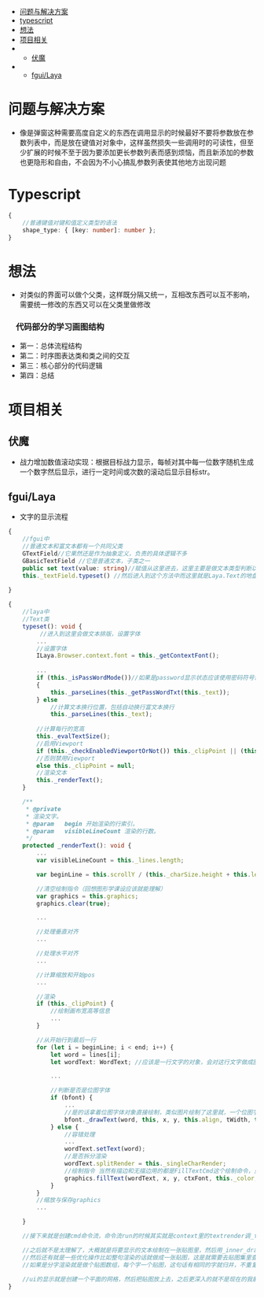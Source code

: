 - [问题与解决方案](#1)
- [typescript](#2)
- [想法](#3)
- [项目相关](#4)
- - [伏魔](#5)
- - [fgui/Laya](#6)

<h1 id = "1">问题与解决方案</h1>

+ 像是弹窗这种需要高度自定义的东西在调用显示的时候最好不要将参数放在参数列表中，而是放在键值对对象中，这样虽然损失一些调用时的可读性，但至少扩展的时候不至于因为要添加更长参数列表而感到烦恼，而且新添加的参数也更隐形和自由，不会因为不小心搞乱参数列表使其他地方出现问题

<h1 id = "2">Typescript</h1>

```ts
{
    //普通键值对键和值定义类型的语法
    shape_type: { [key: number]: number };
}
```


<h1 id = "3">想法</h1>

+ 对类似的界面可以做个父类，这样既分隔又统一，互相改东西可以互不影响，需要统一修改的东西又可以在父类里做修改

### &nbsp;&nbsp;&nbsp;&nbsp;代码部分的学习画图结构

+ 第一：总体流程结构
+ 第二：时序图表达类和类之间的交互
+ 第三：核心部分的代码逻辑
+ 第四：总结

<h1 id = "4">项目相关</h1>

<h2 id = "5"> 伏魔</h2>

+ 战力增加数值滚动实现：根据目标战力显示，每帧对其中每一位数字随机生成一个数字然后显示，进行一定时间或次数的滚动后显示目标str。

<h2 id = "6"> fgui/Laya</h2>

+ 文字的显示流程

```ts
{
    //fgui中
    //普通文本和富文本都有一个共同父类
    GTextField//它果然还是作为抽象定义，负责的具体逻辑不多
    GBasicTextField //它是普通文本，子类之一
    public set text(value: string)//赋值从这里进去，这里主要是做文本类型判断以及做ubb富文本解析
    this._textField.typeset() //然后进入到这个方法中而这里就是Laya.Text的地盘了，往下看
    
}
```
```ts
{
    //laya中
    //Text类
    typeset(): void {
         //进入到这里会做文本排版，设置字体
        ...
        //设置字体
        ILaya.Browser.context.font = this._getContextFont();
        
        ...
        if (this._isPassWordMode())//如果是password显示状态应该使用密码符号计算
        {
            this._parseLines(this._getPassWordTxt(this._text));
        } else
            //计算文本换行位置，包括自动换行富文本换行
            this._parseLines(this._text);
        
        //计算每行的宽高
        this._evalTextSize();
        //启用Viewport
        if (this._checkEnabledViewportOrNot()) this._clipPoint || (this._clipPoint = new Point(0, 0));
        //否则禁用Viewport
        else this._clipPoint = null;
        //渲染文本
        this._renderText();
    }

    /**
     * @private
     * 渲染文字。
     * @param	begin 开始渲染的行索引。
     * @param	visibleLineCount 渲染的行数。
     */
    protected _renderText(): void {
        ...
        var visibleLineCount = this._lines.length;

        var beginLine = this.scrollY / (this._charSize.height + this.leading) | 0;

        //清空绘制指令（回想图形学课设应该就能理解）
        var graphics = this.graphics;
        graphics.clear(true);

        ...

        //处理垂直对齐
        ...

        //处理水平对齐
        ...

        //计算缩放和开始pos
        ...

        //渲染
        if (this._clipPoint) {
            //绘制画布宽高等信息
            ...
        }

        //从开始行到最后一行
        for (let i = beginLine; i < end; i++) {
            let word = lines[i];
            let wordText: WordText; //应该是一行文字的对象，会对这行文字做成图集缓存

            ...

            //判断是否是位图字体
            if (bfont) {
                ...
                //是的话拿着位图字体对象直接绘制，类似图片绘制了这里就，一个位图字体只有一张图集，不需要想普通文本一样动态生成图集，所以不需要额外处理
                bfont._drawText(word, this, x, y, this.align, tWidth, this._color);
            } else {
                //容错处理
                ...
                wordText.setText(word);
                //是否拆分渲染
                wordText.splitRender = this._singleCharRender;
                //绘制指令 当然有描边和无描边用的都是FillTextCmd这个绘制命令，只是参数不一样
                graphics.fillText(wordText, x, y, ctxFont, this._color, textAlgin);
            }
        }
        //缩放与保存graphics
        ...

    }

    //接下来就是创建cmd命令流，命令流run的时候其实就是context里的textrender调_fast_filltext来绘制文本

    //之后就不是太理解了，大概就是将要显示的文本绘制在一张贴图里，然后用_inner_drawTexture的方法来绘制图片，最后其实还是绘制图片。
    //然后还有就是一些优化操作比如整句渲染的话就做成一张贴图，这是就需要去贴图集里查是否已经存在这张帖图，如果已经存在就用已有的，没有就生成，
    //如果是分字渲染就是做个贴图数组，每个字一个贴图，这句话有相同的字就归并，不重复生成之类的。
    
    //ui的显示就是创建一个平面的网格，然后把贴图放上去，之后更深入的就不是现在的我能看懂的了
}
```